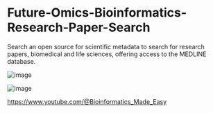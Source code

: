 # Future-Omics-Bioinformatics-Research-Paper-Search
Search an open source for scientific metadata to search for research papers, biomedical and life sciences, offering access to the MEDLINE database.

![image](https://github.com/user-attachments/assets/af955e08-87ed-42db-95df-d83a375d14c6)


![image](https://github.com/user-attachments/assets/850d7ec9-c055-4641-8747-d21736ec315a)



https://www.youtube.com/@Bioinformatics_Made_Easy
